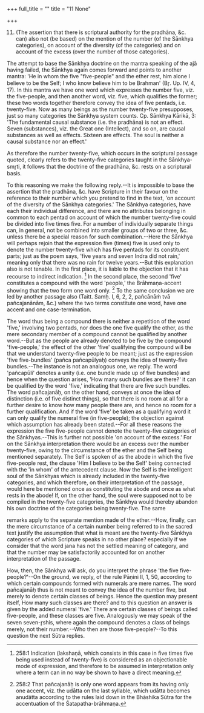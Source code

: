 +++
full_title = ""
title = "11 None"

+++


11. (The assertion that there is scriptural authority for the pradhāna, &c. can) also not (be based) on the mention of the number (of the Sānkhya categories), on account of the diversity (of the categories) and on account of the excess (over the number of those categories).

The attempt to base the Sānkhya doctrine on the mantra speaking of the ajā having failed, the Sānkhya again comes forward and points to another mantra: 'He in whom the five "five-people" and the ether rest, him alone I believe to be the Self; I who know believe him to be Brahman' (Br̥. Up. IV, 4, 17). In this mantra we have one word which expresses the number five, viz. the five-people, and then another word, viz. five, which qualifies the former; these two words together therefore convey the idea of five pentads, i.e. twenty-five. Now as many beings as the number twenty-five presupposes, just so many categories the Sānkhya system counts. Cp. Sānkhya Kārikā, 3: 'The fundamental causal substance (i.e. the pradhāna) is not an effect. Seven (substances), viz. the Great one (Intellect), and so on, are causal substances as well as effects. Sixteen are effects. The soul is neither a causal substance nor an effect.'

 As therefore the number twenty-five, which occurs in the scriptural passage quoted, clearly refers to the twenty-five categories taught in the Sānkhya-smr̥ti, it follows that the doctrine of the pradhāna, &c. rests on a scriptural basis.

To this reasoning we make the following reply.--It is impossible to base the assertion that the pradhāna, &c. have Scripture in their favour on the reference to their number which you pretend to find in the text, 'on account of the diversity of the Sānkhya categories.' The Sānkhya categories, have each their individual difference, and there are no attributes belonging in common to each pentad on account of which the number twenty-five could be divided into five times five. For a number of individually separate things can, in general, not be combined into smaller groups of two or three, &c. unless there be a special reason for such combination.--Here the Sānkhya will perhaps rejoin that the expression five (times) five is used only to denote the number twenty-five which has five pentads for its constituent parts; just as the poem says, 'five years and seven Indra did not rain,' meaning only that there was no rain for twelve years.--But this explanation also is not tenable. In the first place, it is liable to the objection that it has recourse to indirect indication.  [^fn_239] In the second place, the second 'five' constitutes a compound with the word 'people,' the Brāhmaṇa-accent showing that the two form one word only.  [^fn_240] To the same conclusion we are led by another passage also (Taitt. Samḥ. I, 6, 2, 2, pañcānāṁ tvā pañcajanānām, &c.) where the two terms constitute one word, have one accent and one case-termination.

[^fn_239]: 258:1 Indication (lakshaṇā, which consists in this case in five times five being used instead of twenty-five) is considered as an objectionable mode of expression, and therefore to be assumed in interpretation only where a term can in no way be shown to have a direct meaning.

[^fn_240]: 258:2 That pañcajanāḥ is only one word appears from its having only one accent, viz. the udātta on the last syllable, which udātta becomes anudātta according to the rules laid down in the Bhāshika Sūtra for the accentuation of the Śatapatha-brāhmaṇa.

 The word thus being a compound there is neither a repetition of the word 'five,' involving two pentads, nor does the one five qualify the other, as the mere secondary member of a compound cannot be qualified by another word.--But as the people are already denoted to be five by the compound 'five-people,' the effect of the other 'five' qualifying the compound will be that we understand twenty-five people to be meant; just as the expression 'five five-bundles' (pañca pañcapūlyaḥ) conveys the idea of twenty-five bundles.--The instance is not an analogous one, we reply. The word 'pañcapūli' denotes a unity (i.e. one bundle made up of five bundles) and hence when the question arises, 'How many such bundles are there?' it can be qualified by the word 'five,' indicating that there are five such bundles. The word pañcajanāḥ, on the other hand, conveys at once the idea of distinction (i.e. of five distinct things), so that there is no room at all for a further desire to know how many people there are, and hence no room for a further qualification. And if the word 'five' be taken as a qualifying word it can only qualify the numeral five (in five-people); the objection against which assumption has already been stated.--For all these reasons the expression the five five-people cannot denote the twenty-five categories of the Sānkhyas.--This is further not possible 'on account of the excess.' For on the Sānkhya interpretation there would be an excess over the number twenty-five, owing to the circumstance of the ether and the Self being mentioned separately. The Self is spoken of as the abode in which the five five-people rest, the clause 'Him I believe to be the Self' being connected with the 'in whom' of the antecedent clause. Now the Self is the intelligent soul of the Sānkhyas which is already included in the twenty-five categories, and which therefore, on their interpretation of the passage, would here be mentioned once as constituting the abode and once as what rests in the abode! If, on the other hand, the soul were supposed not to be compiled in the twenty-five categories, the Sānkhya would thereby abandon his own doctrine of the categories being twenty-five. The same

remarks apply to the separate mention made of the ether.--How, finally, can the mere circumstance of a certain number being referred to in the sacred text justify the assumption that what is meant are the twenty-five Sānkhya categories of which Scripture speaks in no other place? especially if we consider that the word jana has not the settled meaning of category, and that the number may be satisfactorily accounted for on another interpretation of the passage.

How, then, the Sānkhya will ask, do you interpret the phrase 'the five five-people?'--On the ground, we reply, of the rule Pāṇini II, 1, 50, according to which certain compounds formed with numerals are mere names. The word pañcajanāḥ thus is not meant to convey the idea of the number five, but merely to denote certain classes of beings. Hence the question may present itself, How many such classes are there? and to this question an answer is given by the added numeral 'five.' There are certain classes of beings called five-people, and these classes are five. Analogously we may speak of the seven seven-r̥shis, where again the compound denotes a class of beings merely, not their number.--Who then are those five-people?--To this question the next Sūtra replies.

